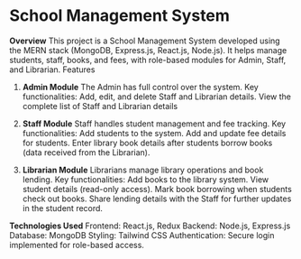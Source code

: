 # School Management System
**Overview**
This project is a School Management System developed using the MERN stack (MongoDB, Express.js, React.js, Node.js). It helps manage students, staff, books, and fees, with role-based modules for Admin, Staff, and Librarian.
Features
1. **Admin Module**
The Admin has full control over the system.
Key functionalities:
Add, edit, and delete Staff and Librarian details.
View the complete list of Staff and Librarian details

2. **Staff Module**
Staff handles student management and fee tracking.
Key functionalities:
Add students to the system.
Add and update fee details for students.
Enter library book details after students borrow books (data received from the Librarian).

3. **Librarian Module**
Librarians manage library operations and book lending.
Key functionalities:
Add books to the library system.
View student details (read-only access).
Mark book borrowing when students check out books.
Share lending details with the Staff for further updates in the student record.


**Technologies Used**
Frontend: React.js, Redux
Backend: Node.js, Express.js
Database: MongoDB
Styling: Tailwind CSS
Authentication: Secure login implemented for role-based access.
